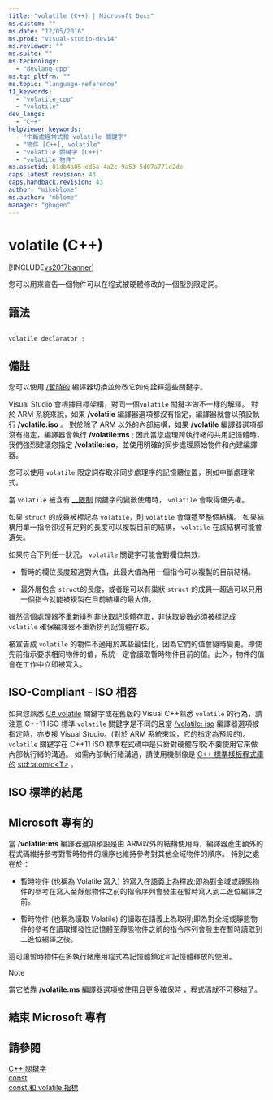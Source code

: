 ```yaml
---
title: "volatile (C++) | Microsoft Docs"
ms.custom: ""
ms.date: "12/05/2016"
ms.prod: "visual-studio-dev14"
ms.reviewer: ""
ms.suite: ""
ms.technology: 
  - "devlang-cpp"
ms.tgt_pltfrm: ""
ms.topic: "language-reference"
f1_keywords: 
  - "volatile_cpp"
  - "volatile"
dev_langs: 
  - "C++"
helpviewer_keywords: 
  - "中斷處理常式和 volatile 關鍵字"
  - "物件 [C++], volatile"
  - "volatile 關鍵字 [C++]"
  - "volatile 物件"
ms.assetid: 81db4a85-ed5a-4a2c-9a53-5d07a771d2de
caps.latest.revision: 43
caps.handback.revision: 43
author: "mikeblome"
ms.author: "mblome"
manager: "ghogen"
---
```

# volatile (C++)
[!INCLUDE[vs2017banner](../assembler/inline/includes/vs2017banner.md)]

您可以用來宣告一個物件可以在程式被硬體修改的一個型別限定詞。  
  
## 語法  
  
```  
  
volatile declarator ;  
```  
  
## 備註  
 您可以使用 [\/暫時的](../build/reference/volatile-volatile-keyword-interpretation.md) 編譯器切換並修改它如何詮釋這些關鍵字。  
  
 Visual Studio 會根據目標架構，對同一個`volatile` 關鍵字做不一樣的解釋。  對於 ARM 系統來說，如果 **\/volatile** 編譯器選項都沒有指定，編譯器就會以預設執行 **\/volatile:iso** 。  對於除了 ARM 以外的內部結構，如果 **\/volatile** 編譯器選項都沒有指定，編譯器會執行 **\/volatile:ms** ; 因此當您處理跨執行緒的共用記憶體時，我們強烈建議您指定 **\/volatile:iso**，並使用明確的同步處理原始物件和內建編譯器。  
  
 您可以使用 `volatile` 限定詞存取非同步處理序的記憶體位置，例如中斷處理常式。  
  
 當 `volatile` 被含有 [\_\_限制](../cpp/extension-restrict.md) 關鍵字的變數使用時， `volatile` 會取得優先權。  
  
 如果 `struct` 的成員被標記為 `volatile`，則 `volatile` 會傳遞至整個結構。  如果結構用單一指令卻沒有足夠的長度可以複製目前的結構， `volatile` 在該結構可能會遺失。  
  
 如果符合下列任一狀況， `volatile` 關鍵字可能會對欄位無效:  
  
-   暫時的欄位長度超過對大值，此最大值為用一個指令可以複製的目前結構。  
  
-   最外層包含 `struct`的長度，或者是可以有巢狀 `struct` 的成員—超過可以只用一個指令就能被複製在目前結構的最大值。  
  
 雖然這個處理器不重新排列非快取記憶體存取，非快取變數必須被標記成 `volatile` 確保編譯器不重新排列記憶體存取。  
  
 被宣告成 `volatile` 的物件不適用於某些最佳化，因為它們的值會隨時變更。即使先前指示要求相同物件的值，系統一定會讀取暫時物件目前的值。此外，物件的值會在工作中立即被寫入。  
  
## ISO\-Compliant \- ISO 相容  
 如果您熟悉 [C\# volatile](../Topic/volatile%20\(C%23%20Reference\).md) 關鍵字或在舊版的 Visual C\+\+熟悉 `volatile` 的行為，請注意 C\+\+11 ISO 標準 `volatile` 關鍵字是不同的且當 [\/volatile: iso](../build/reference/volatile-volatile-keyword-interpretation.md) 編譯器選項被指定時，亦支援 Visual Studio。\(對於 ARM 系統來說，它的指定為預設的\)。  `volatile` 關鍵字在 C\+\+11 ISO 標準程式碼中是只針對硬體存取;不要使用它來做內部執行緒的溝通。  如需內部執行緒溝通，請使用機制像是 [C\+\+ 標準樣板程式庫的](../standard-library/cpp-standard-library-reference.md) [std::atomic\<T\>](../standard-library/atomic.md) 。  
  
## ISO 標準的結尾  
  
## Microsoft 專有的  
 當 **\/volatile:ms** 編譯器選項預設是由 ARM以外的結構使用時，編譯器產生額外的程式碼維持參考對暫時物件的順序也維持參考對其他全域物件的順序。  特別之處在於：  
  
-   暫時物件 \(也稱為 Volatile 寫入\) 的寫入在語義上為釋放;即為對全域或靜態物件的參考在寫入至靜態物件之前的指令序列會發生在暫時寫入到二進位編譯之前。  
  
-   暫時物件 \(也稱為讀取 Volatile\) 的讀取在語義上為取得;即為對全域或靜態物件的參考在讀取揮發性記憶體至靜態物件之前的指令序列會發生在暫時讀取到二進位編譯之後。  
  
 這可讓暫時物件在多執行緒應用程式為記憶體鎖定和記憶體釋放的使用。  
  
> [!NOTE]
>  當它依靠 **\/volatile:ms** 編譯器選項被使用且更多確保時 ，程式碼就不可移植了。  
  
## 結束 Microsoft 專有  
  
## 請參閱  
 [C\+\+ 關鍵字](../cpp/keywords-cpp.md)   
 [const](../cpp/const-cpp.md)   
 [const 和 volatile 指標](../cpp/const-and-volatile-pointers.md)